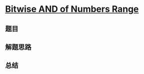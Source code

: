 # [Bitwise AND of Numbers Range](https://leetcode.com/problems/bitwise-and-of-numbers-range/)
## 题目


## 解题思路


## 总结



